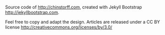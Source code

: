 
Source code of <http://chinstorff.com>, created with Jekyll Bootstrap <http://jekyllbootstrap.com>.

Feel free to copy and adapt the design. Articles are released under a CC BY license <http://creativecommons.org/licenses/by/3.0/> 